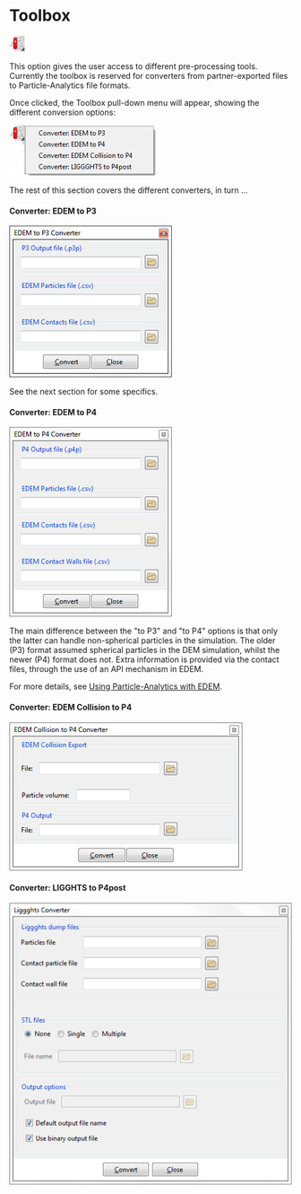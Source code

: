 # Toolbox

![The "Toolbox" icon](img/toolbox.png)

This option gives the user access to different pre-processing tools. Currently the toolbox is reserved for
converters from partner-exported files to Particle-Analytics file formats.

Once clicked, the Toolbox pull-down menu will appear, showing the different conversion options: 

![The "Toolbox" pulldown menu](img/pre_tools_pulldown.png)

The rest of this section covers the different converters, in turn ...

#### **Converter: EDEM to P3**

![EDEM and P-A filenames](img/p4_convert_edem_to_p3.png)

See the next section for some specifics.

#### **Converter: EDEM to P4**

![EDEM and P-A filenames](img/p4_convert_edem_to_p4.png)

The main difference between the "to P3" and "to P4" options is that only the latter can handle non-spherical particles in the simulation. The older (P3) format assumed spherical particles in the DEM
simulation, whilst the newer (P4) format does not.  Extra information is provided via the contact files, through the use of an API mechanism in EDEM.  

For more details, see [Using Particle-Analytics with EDEM](post_edem.md).

#### **Converter: EDEM Collision to P4**

![EDEM collisions converter](img/edemCollision_to_P4.png)

#### **Converter: LIGGHTS to P4post**

![Liggghts converter](img/liggghts_to_P4post.png)